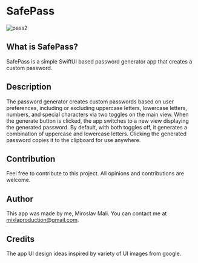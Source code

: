 # SafePass

![pass2](https://user-images.githubusercontent.com/68731924/130974986-bec1427b-81c2-47a3-a06f-befa1978d577.png)

## What is SafePass?

SafePass is a simple SwiftUI based password generator app that creates a custom password.

## Description

The password generator creates custom passwords based on user preferences, including or excluding uppercase letters, lowercase letters, numbers, and special characters via two toggles on the main view. When the generate button is clicked, the app switches to a new view displaying the generated password. By default, with both toggles off, it generates a combination of uppercase and lowercase letters. Clicking the generated password copies it to the clipboard for use anywhere.

## Contribution

Feel free to contribute to this project. All opinions and contributions are welcome.

## Author

This app was made by me, Miroslav Mali. You can contact me at mixlaproduction@gmail.com.

## Credits

The app UI design ideas inspired by variety of UI images from google.
